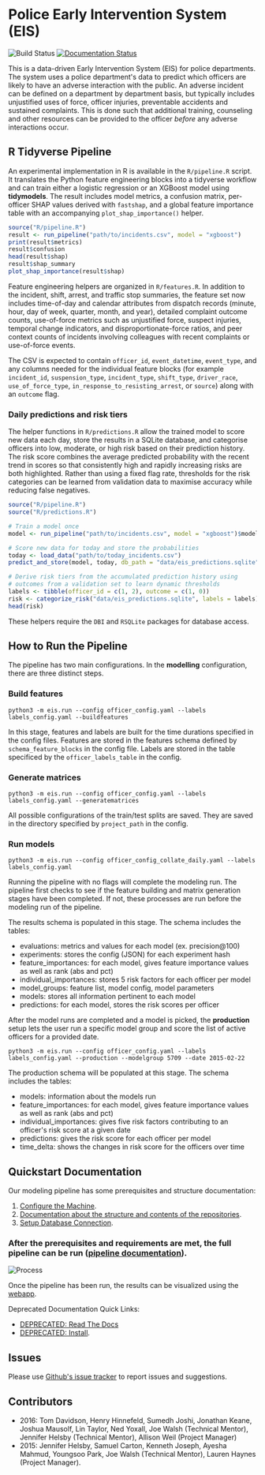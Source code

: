 # Police Early Intervention System (EIS)

![Build Status](https://travis-ci.org/dssg/police-eis.svg)
[![Documentation Status](https://readthedocs.org/projects/police-eis/badge/?version=latest)](http://police-eis.readthedocs.org/en/latest/?badge=latest)

This is a data-driven Early Intervention System (EIS) for police departments. The system uses a police department's data to predict which officers are likely to have an adverse interaction with the public. An adverse incident can be defined on a department by department basis, but typically includes unjustified uses of force, officer injuries, preventable accidents and sustained complaints. This is done such that additional training, counseling and other resources can be provided to the officer _before_ any adverse interactions occur.

## R Tidyverse Pipeline

An experimental implementation in R is available in the `R/pipeline.R` script.
It translates the Python feature engineering blocks into a tidyverse workflow
and can train either a logistic regression or an XGBoost model using
**tidymodels**.  The result includes model metrics, a confusion matrix,
per-officer SHAP values derived with `fastshap`, and a global feature
importance table with an accompanying `plot_shap_importance()` helper.

```r
source("R/pipeline.R")
result <- run_pipeline("path/to/incidents.csv", model = "xgboost")
print(result$metrics)
result$confusion
head(result$shap)
result$shap_summary
plot_shap_importance(result$shap)
```

Feature engineering helpers are organized in `R/features.R`.  In addition to
the incident, shift, arrest, and traffic stop summaries, the feature set now
includes time-of-day and calendar attributes from dispatch records (minute,
hour, day of week, quarter, month, and year), detailed complaint outcome counts,
use-of-force metrics such as unjustified force, suspect injuries,
temporal change indicators, and disproportionate-force ratios, and peer
context counts of incidents involving colleagues with recent complaints or
use-of-force events.

The CSV is expected to contain `officer_id`, `event_datetime`, `event_type`, and
any columns needed for the individual feature blocks (for example
`incident_id`, `suspension_type`, `incident_type`, `shift_type`, `driver_race`,
`use_of_force_type`, `in_response_to_resisting_arrest`, or `source`) along
with an `outcome` flag.

### Daily predictions and risk tiers

The helper functions in `R/predictions.R` allow the trained model to score new
data each day, store the results in a SQLite database, and categorise officers
into low, moderate, or high risk based on their prediction history.  The risk
score combines the average predicted probability with the recent trend in
scores so that consistently high and rapidly increasing risks are both
highlighted.  Rather than using a fixed flag rate, thresholds for the risk
categories can be learned from validation data to maximise accuracy while
reducing false negatives.

```r
source("R/pipeline.R")
source("R/predictions.R")

# Train a model once
model <- run_pipeline("path/to/incidents.csv", model = "xgboost")$model

# Score new data for today and store the probabilities
today <- load_data("path/to/today_incidents.csv")
predict_and_store(model, today, db_path = "data/eis_predictions.sqlite")

# Derive risk tiers from the accumulated prediction history using
# outcomes from a validation set to learn dynamic thresholds
labels <- tibble(officer_id = c(1, 2), outcome = c(1, 0))
risk <- categorize_risk("data/eis_predictions.sqlite", labels = labels)
head(risk)
```

These helpers require the `DBI` and `RSQLite` packages for database access.

## How to Run the Pipeline
The pipeline has two main configurations. In the **modelling** configuration, there are three distinct steps.

### Build features

`python3 -m eis.run --config officer_config.yaml --labels labels_config.yaml --buildfeatures`

In this stage, features and labels are built for the time durations specified in the config files.
Features are stored in the features schema defined by `schema_feature_blocks` in the config file. Labels are stored in the table specificed by the `officer_labels_table` in the config.

### Generate matrices

`python3 -m eis.run --config officer_config.yaml --labels labels_config.yaml --generatematrices`

All possible configurations of the train/test splits are saved. They are saved in the directory specified by `project_path` in the config.

### Run models

`python3 -m eis.run --config officer_config_collate_daily.yaml --labels labels_config.yaml`

Running the pipeline with no flags will complete the modeling run. The pipeline first checks to see if the feature building and matrix generation stages have been completed. If not, these processes are run before the modeling run of the pipeline.

The results schema is populated in this stage. The schema includes the tables:
* evaluations: metrics and values for each model (ex. precision@100)
* experiments: stores the config (JSON) for each experiment hash
* feature_importances: for each model, gives feature importance values as well as rank (abs and pct)
* individual_importances: stores 5 risk factors for each officer per model
* model_groups: feature list, model config, model parameters
* models: stores all information pertinent to each model
* predictions: for each model, stores the risk scores per officer

After the model runs are completed and a model is picked, the **production** setup lets the user run a specific model group and score the list of active officers for a provided date.

`python3 -m eis.run --config officer_config.yaml --labels labels_config.yaml --production --modelgroup 5709 --date 2015-02-22`

The production schema will be populated at this stage. The schema includes the tables:
* models: information about the models run
* feature_importances: for each model, gives feature importance values as well as rank (abs and pct)
* individual_importances: gives five risk factors contributing to an officer's risk score at a given date
* predictions: gives the risk score for each officer per model
* time_delta: shows the changes in risk score for the officers over time


## Quickstart Documentation

Our modeling pipeline has some prerequisites and structure documentation:

1.  [Configure the Machine](docs/config.md).
2.  [Documentation about the structure and contents of the repositories](docs/repository_documentation.md).
3.  [Setup Database Connection](docs/database_connection.md).

### After the prerequisites and requirements are met, the full pipeline can be run ([pipeline documentation](docs/repositories_dependencies_and_pipeline.md)).

![Process](docs/tableProces.png)

Once the pipeline has been run, the results can be visualized using the [webapp](https://github.com/dssg/tyra).

Deprecated Documentation Quick Links:


* [DEPRECATED: Read The Docs](https://police-eis.readthedocs.org/en/latest/)
* [DEPRECATED: Install](https://police-eis.readthedocs.org/en/latest/quickstart.html).

## Issues

Please use [Github's issue tracker](https://github.com/dssg/police-eis/issues/new) to report issues and suggestions.

## Contributors

* 2016: Tom Davidson, Henry Hinnefeld, Sumedh Joshi, Jonathan Keane, Joshua Mausolf, Lin Taylor, Ned Yoxall, Joe Walsh (Technical Mentor), Jennifer Helsby (Technical Mentor), Allison Weil (Project Manager)
* 2015: Jennifer Helsby, Samuel Carton, Kenneth Joseph, Ayesha Mahmud, Youngsoo Park, Joe Walsh (Technical Mentor), Lauren Haynes (Project Manager).
